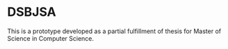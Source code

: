 # DSBJSA
This is a prototype developed as a partial fulfillment of thesis for  Master of Science in Computer Science. 
